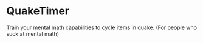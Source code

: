 # QuakeTimer
Train your mental math capabilities to cycle items in quake. (For people who suck at mental math)
